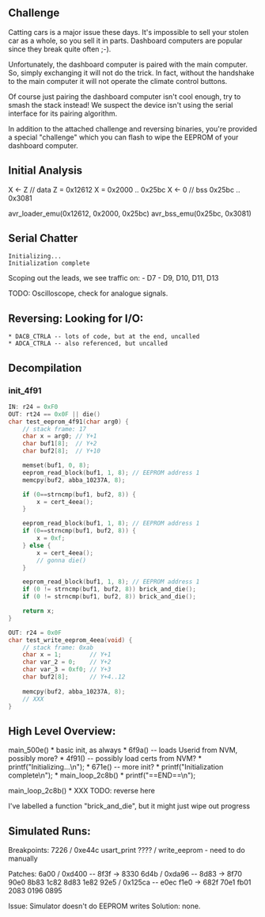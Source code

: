 
## Challenge
Catting cars is a major issue these days. It's impossible to sell your stolen car as a whole, so you sell it in parts. Dashboard computers are popular since they break quite often ;-).

Unfortunately, the dashboard computer is paired with the main computer. So, simply exchanging it will not do the trick. In fact, without the handshake to the main computer it will not operate the climate control buttons.

Of course just pairing the dashboard computer isn't cool enough, try to smash the stack instead! We suspect the device isn't using the serial interface for its pairing algorithm.

In addition to the attached challenge and reversing binaries, you're provided a special "challenge" which you can flash to wipe the EEPROM of your dashboard computer.

## Initial Analysis
X <- Z // data
	Z = 0x12612 
	X = 0x2000 .. 0x25bc
X <- 0 // bss
	0x25bc .. 0x3081

avr_loader_emu(0x12612, 0x2000, 0x25bc)
avr_bss_emu(0x25bc, 0x3081)

## Serial Chatter
```
Initializing...
Initialization complete
```

Scoping out the leads, we see traffic on:
	- D7
	- D9, D10, D11, D13

TODO: Oscilloscope, check for analogue signals.

## Reversing: Looking for I/O:
	* DACB_CTRLA -- lots of code, but at the end, uncalled
	* ADCA_CTRLA -- also referenced, but uncalled

## Decompilation
### init_4f91
```c
IN: r24 = 0xF0
OUT: rt24 == 0x0F || die()
char test_eeprom_4f91(char arg0) {
	// stack frame: 17 
	char x = arg0; // Y+1
	char buf1[8];  // Y+2
	char buf2[8];  // Y+10

	memset(buf1, 0, 8);
	eeprom_read_block(buf1, 1, 8); // EEPROM address 1
	memcpy(buf2, abba_10237A, 8);

	if (0==strncmp(buf1, buf2, 8)) {
		x = cert_4eea();
	}

	eeprom_read_block(buf1, 1, 8); // EEPROM address 1
	if (0==strncmp(buf1, buf2, 8)) {
		x = 0xf;
	} else {
		x = cert_4eea();
		// gonna die()
	}

	eeprom_read_block(buf1, 1, 8); // EEPROM address 1
	if (0 != strncmp(buf1, buf2, 8)) brick_and_die();
	if (0 != strncmp(buf1, buf2, 8)) brick_and_die();

	return x;
}

OUT: r24 = 0x0F
char test_write_eeprom_4eea(void) {
	// stack frame: 0xab
	char x = 1;        // Y+1
	char var_2 = 0;    // Y+2
	char var_3 = 0xf0; // Y+3
	char buf2[8];      // Y+4..12
	
	memcpy(buf2, abba_10237A, 8);
	// XXX
}
```

## High Level Overview:
main_500e()
	* basic init, as always
	* 6f9a() -- loads Userid from NVM, possibly more?
	* 4f91() -- possibly load certs from NVM?
	* printf("Initializing...\n");
	* 671e() -- more init?
	* printf("Initialization complete\n");
	* main_loop_2c8b()
	* printf("==END==\n");

main_loop_2c8b()
	* XXX TODO: reverse here

I've labelled a function "brick_and_die", but it might just wipe out progress

## Simulated Runs:
Breakpoints:
	7226 / 0xe44c usart_print
	???? / write_eeprom
		- need to do manually

Patches:
	6a00 / 0xd400 -- 8f3f -> 8330
	6d4b / 0xda96 -- 8d83 -> 8f70 90e0 8b83 1c82 8d83 1e82
	92e5 / 0x125ca -- e0ec f1e0 -> 682f 70e1 fb01 2083 0196 0895

Issue: Simulator doesn't do EEPROM writes
Solution: none.


